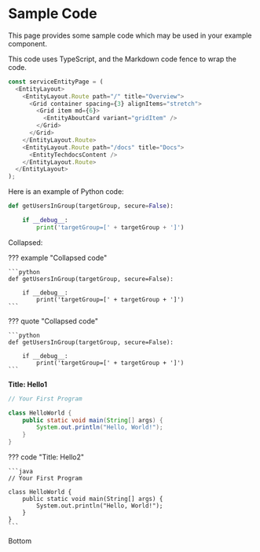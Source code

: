 # Sample Code

This page provides some sample code which may be used in your example component.

This code uses TypeScript, and the Markdown code fence to wrap the code.

```typescript
const serviceEntityPage = (
  <EntityLayout>
    <EntityLayout.Route path="/" title="Overview">
      <Grid container spacing={3} alignItems="stretch">
        <Grid item md={6}>
          <EntityAboutCard variant="gridItem" />
        </Grid>
      </Grid>
    </EntityLayout.Route>
    <EntityLayout.Route path="/docs" title="Docs">
      <EntityTechdocsContent />
    </EntityLayout.Route>
  </EntityLayout>
);
```

Here is an example of Python code:

```python
def getUsersInGroup(targetGroup, secure=False):

    if __debug__:
        print('targetGroup=[' + targetGroup + ']')
```


Collapsed:

??? example "Collapsed code"

    ```python
    def getUsersInGroup(targetGroup, secure=False):

        if __debug__:
            print('targetGroup=[' + targetGroup + ']')
    ```

??? quote "Collapsed code"

    ```python
    def getUsersInGroup(targetGroup, secure=False):

        if __debug__:
            print('targetGroup=[' + targetGroup + ']')
    ```

**Title: Hello1**

```java
// Your First Program

class HelloWorld {
    public static void main(String[] args) {
        System.out.println("Hello, World!");
    }
}
```

??? code "Title: Hello2"

    ```java
    // Your First Program
    
    class HelloWorld {
        public static void main(String[] args) {
            System.out.println("Hello, World!");
        }
    }
    ```
Bottom